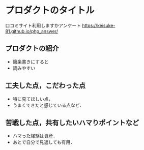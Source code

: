 # プロダクトのタイトル
口コミサイト利用しますかアンケート
https://keisuke-81.github.io/php_answer/
## プロダクトの紹介

- 箇条書きにすると
- 読みやすい

## 工夫した点，こだわった点

- 特に見てほしい点，
- うまくできたと感じている点など．

## 苦戦した点，共有したいハマりポイントなど

- ハマった経験は資産．
- あとで自分で見返しても有用．
